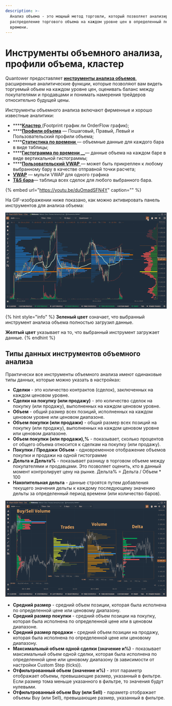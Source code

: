 ```yaml
---
description: >-
  Анализ объема - это мощный метод торговли, который позволяет анализировать
  распределение торгового объема на каждом уровне цен в определенный период
  времени.
---
```


# Инструменты объемного анализа, профили объема, кластер

Quantower предоставляет [**инструменты анализа объемов**](https://www.quantower.com/volumeanalysistools), расширенные аналитические функции, которые позволяют вам видеть торгуемый объем на каждом уровне цен, оценивать баланс между покупателями и продавцами и понимать намерения трейдеров относительно будущей цены.

Инструменты объемного анализа включают фирменные и хорошо известные аналитики:

* \*\*\*\*[**Кластер** ](https://help.quantower.com.ru/analytics-panels/chart/volume-analysis-tools/cluster-chart)\(Footprint график ли OrderFlow график\);
* \*\*\*\*[**Профили объема**](https://help.quantower.com.ru/analytics-panels/chart/volume-analysis-tools/volume-profiles) — Пошаговый, Правый, Левый и Пользовательский профили объема;
* \*\*\*\*[**Статистика по времени** ](https://help.quantower.com.ru/analytics-panels/chart/volume-analysis-tools/time-statistics)— объемные данные для каждого бара в виде таблицы;
* \*\*\*\*[**Гистограмма по времени** __](https://help.quantower.com.ru/analytics-panels/chart/volume-analysis-tools/time-histogram)— данные объема на каждом баре в виде вертикальной гистограммы;
* \*\*\*\*[**Пользовательский VWAP** ](https://help.quantower.com.ru/analytics-panels/chart/anchored-vwap)— может быть прикреплен к любому выбранному бару в качестве отправной точки расчета;
* [**VWAP**](../chart/vwap.md) — мульти VWAP для одного графика
* [**T&S бара**](https://help.quantower.com/analytics-panels/chart/volume-analysis-tools/historical-time-and-sales)— таблица всех сделок для любого выбранного бара.

{% embed url="https://youtu.be/duOmadSFN4Y" caption="" %}

На GIF-изображении ниже показано, как можно активировать панель инструментов для анализа объема:

![&#x41A;&#x430;&#x43A; &#x432;&#x43A;&#x43B;&#x44E;&#x447;&#x438;&#x442;&#x44C; &#x43F;&#x430;&#x43D;&#x435;&#x43B;&#x44C; &#x438;&#x43D;&#x441;&#x442;&#x440;&#x443;&#x43C;&#x435;&#x43D;&#x442;&#x43E;&#x432; Volume Analysis Tools](../../.gitbook/assets/volume-analysis-tools.gif)

{% hint style="info" %}
**Зеленый цвет** означает, что выбранный инструмент анализа объема полностью загрузил данные.

**Желтый цвет** указывает на то, что выбранный инструмент загружает данные.
{% endhint %}

## Типы данных инструментов объемного анализа

Практически все инструменты объемного анализа имеют одинаковые типы данных, которые можно указать в настройках:

* **Сделки** - это количество контрактов \(сделок\), заключенных на каждом ценовом уровне.
* **Сделки на покупку \(или продажу\)** - это количество сделок на покупку \(или продажу\), выполненных на каждом ценовом уровне.
* **Объем** - общий размер всех позиций, исполненных на каждом ценовом уровне или ценовом диапазоне.
* **Объем покупки \(или продажи\)** - общий размер всех позиций на покупку \(или продажу\), выполненных на каждом ценовом уровне или ценовом диапазоне.
* **Объем покупки \(или продажи\),%** - показывает, сколько процентов от общего объема относится к сделкам на покупку \(или продажу\).
* **Покупки / Продажи** **Объем** - одновременное отображение объемов покупки и продажи на одной гистограмме
* **Дельта и Дельта%** - показывает разницу в торговом объеме между покупателями и продавцами. Это позволяет оценить, кто в данный момент контролирует цену на рынке. Дельта% = Дельта / Объем \* 100
* **Накопительная дельта** - данные строятся путем добавления текущего значения дельты к каждому последующему значению дельты за определенный период времени \(или количество баров\).

![&#x418;&#x441;&#x43F;&#x43E;&#x43B;&#x44C;&#x437;&#x443;&#x439;&#x442;&#x435; &#x440;&#x430;&#x437;&#x43B;&#x438;&#x447;&#x43D;&#x44B;&#x435; &#x442;&#x438;&#x43F;&#x44B; &#x434;&#x430;&#x43D;&#x43D;&#x44B;&#x445; &#x434;&#x43B;&#x44F; &#x432;&#x441;&#x435;&#x445; &#x438;&#x43D;&#x441;&#x442;&#x440;&#x443;&#x43C;&#x435;&#x43D;&#x442;&#x43E;&#x432; &#x43E;&#x431;&#x44A;&#x435;&#x43C;&#x43D;&#x43E;&#x433;&#x43E; &#x430;&#x43D;&#x430;&#x43B;&#x438;&#x437;&#x430;](../../.gitbook/assets/volume-profiles-data-types.png)

* **Средний размер** - средний объем позиции, которая была исполнена по определенной цене или ценовому диапазону.
* **Средний размер покупки** - средний объем позиции на покупку, которая была исполнена по определенной цене или в ценовом диапазоне.
* **Средний размер продажи** - средний объем позиции на продажу, которая была исполнена по определенной цене или ценовому диапазону.
* **Максимальный объем одной сделки \(значение и%\)** - показывает максимальный объем одной сделки, которая была исполнена по определенной цене или ценовому диапазону \(в зависимости от настройки Custom Step \(ticks\)\).
* **Отфильтрованный объем** **\(значение и%\)** - этот параметр отображает объемы, превышающие размер, указанный в фильтре. Если размер тома меньше указанного в фильтре, то значения будут нулевыми.
* **Отфильтрованный объем Buy \(или Sell\)** - параметр отображает объемы Buy \(или Sell\), превышающие размер, указанный в фильтре.

